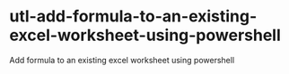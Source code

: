 # utl-add-formula-to-an-existing-excel-worksheet-using-powershell
Add formula to an existing excel worksheet using powershell
